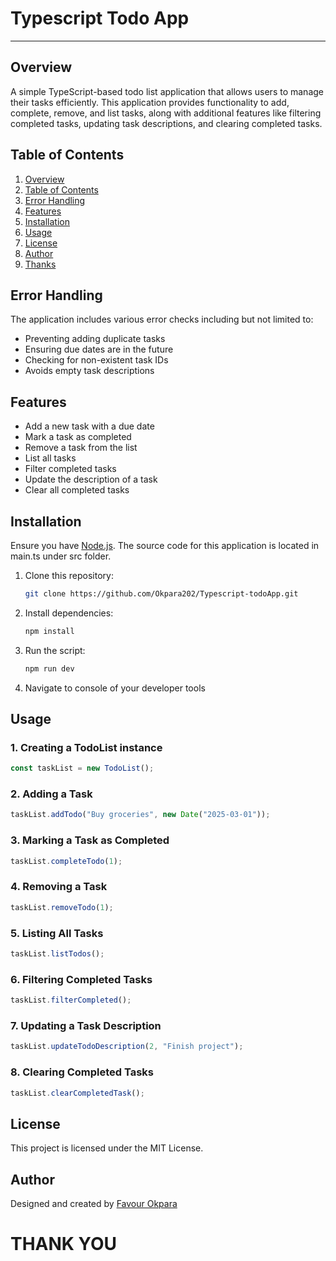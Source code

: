 # **Typescript Todo App**

---

## **Overview**

A simple TypeScript-based todo list application that allows users to manage their tasks efficiently. This application provides functionality to add, complete, remove, and list tasks, along with additional features like filtering completed tasks, updating task descriptions, and clearing completed tasks.

## **Table of Contents**

1. [Overview](#overview)
2. [Table of Contents](#table-of-contents)
3. [Error Handling](#error-handling)
4. [Features](#features)
5. [Installation](#installation)
6. [Usage](#usage)
7. [License](#license)
8. [Author](#author)
9. [Thanks](#thank-you)

## Error Handling

The application includes various error checks including but not limited to:

- Preventing adding duplicate tasks
- Ensuring due dates are in the future
- Checking for non-existent task IDs
- Avoids empty task descriptions

## Features

- Add a new task with a due date
- Mark a task as completed
- Remove a task from the list
- List all tasks
- Filter completed tasks
- Update the description of a task
- Clear all completed tasks

## Installation

Ensure you have [Node.js](https://nodejs.org/). The source code for this application is located in main.ts under src folder.

1. Clone this repository:
   ```sh
   git clone https://github.com/Okpara202/Typescript-todoApp.git
   ```
2. Install dependencies:
   ```sh
   npm install
   ```
3. Run the script:
   ```sh
   npm run dev
   ```
4. Navigate to console of your developer tools

## Usage

### 1. Creating a TodoList instance

```typescript
const taskList = new TodoList();
```

### 2. Adding a Task

```typescript
taskList.addTodo("Buy groceries", new Date("2025-03-01"));
```

### 3. Marking a Task as Completed

```typescript
taskList.completeTodo(1);
```

### 4. Removing a Task

```typescript
taskList.removeTodo(1);
```

### 5. Listing All Tasks

```typescript
taskList.listTodos();
```

### 6. Filtering Completed Tasks

```typescript
taskList.filterCompleted();
```

### 7. Updating a Task Description

```typescript
taskList.updateTodoDescription(2, "Finish project");
```

### 8. Clearing Completed Tasks

```typescript
taskList.clearCompletedTask();
```

## License

This project is licensed under the MIT License.

## Author

Designed and created by [Favour Okpara](https://github.com/Okpara202)

# **THANK YOU**

